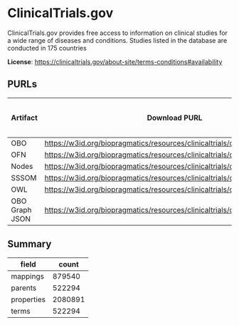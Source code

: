 # ClinicalTrials.gov

ClinicalTrials.gov provides free access to information on clinical studies for a wide range of diseases and conditions. Studies listed in the database are conducted in 175 countries

**License**: https://clinicaltrials.gov/about-site/terms-conditions#availability

## PURLs

| Artifact       | Download PURL                                                                    | Latest Versioned Download PURL   |
|----------------|----------------------------------------------------------------------------------|----------------------------------|
| OBO            | https://w3id.org/biopragmatics/resources/clinicaltrials/clinicaltrials.obo.gz    |                                  |
| OFN            | https://w3id.org/biopragmatics/resources/clinicaltrials/clinicaltrials.ofn.gz    |                                  |
| Nodes          | https://w3id.org/biopragmatics/resources/clinicaltrials/clinicaltrials.tsv       |                                  |
| SSSOM          | https://w3id.org/biopragmatics/resources/clinicaltrials/clinicaltrials.sssom.tsv |                                  |
| OWL            | https://w3id.org/biopragmatics/resources/clinicaltrials/clinicaltrials.owl.gz    |                                  |
| OBO Graph JSON | https://w3id.org/biopragmatics/resources/clinicaltrials/clinicaltrials.json.gz   |                                  |

## Summary

| field      |   count |
|------------|---------|
| mappings   |  879540 |
| parents    |  522294 |
| properties | 2080891 |
| terms      |  522294 |
